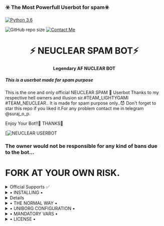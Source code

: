 <h3>☣️ The Most Powerfull Userbot for spam☣️</h3>

[![Python 3.6](https://img.shields.io/badge/Python-3.6%20or%20newer-blue.svg)](https://www.python.org/downloads/release/python-360/)

![GitHub repo size](https://img.shields.io/github/repo-size/SurajOP7/NUCLEARSPAMBOT)
[![Contact Me](https://img.shields.io/badge/Telegram-Contact%20Me-informational)](https://t.me/suraj_o_p)

<h1 align="center">⚡ NEUCLEAR SPAM BOT⚡</h1>

<h4 align="center">Legendary AF NUCLEAR BOT</h4>

<h5>This is a userbot made for spam purpose</h5>

This is the one and only official NEUCLEAR SPAM 👾 Userbot Thanks to my respective hell owners and illusion sir.#TEAM_LIGHTYGAMI #TEAM_NEUCLEAR..
It is made for spam purpose only..😈
Don't forget to star this repo if you liked it.For any problem contact me in telegram @suraj_o_p.

Enjoy Your Bot!!💝
THANKS💝

[![NEUCLEAR USERBOT ](https://telegra.ph/file/b66efad7061ce26b1216f.jpg)

### The owner would not be responsible for any kind of bans due to the bot...

# FORK AT YOUR OWN RISK.
 

<details>

  <summary> Official Supports ✅ </summary>

<a href="https://t.me/suraj_o_p"><img src="https://img.shields.io/badge/Join-Support%20Channel-red.svg?style=for-the-badge&logo=Telegram">https://t.me/NUCLEAR_USERBOT_OFFICIAL</a>

<a href="https://t.me/suraj_o_p"><img src="https://img.shields.io/badge/Join-Support%20Group-blue.svg?style=for-the-badge&logo=Telegram">https://t.me/NUCLEAR_USERBOT_SUPPORT</a>

</details>

<details>

  <summary> • INSTALLING • </summary>

### The Easy Way

## Session String
* [![Run on Repl.it](https://replit.com/badge/github/illusionX07/INFINITYBOT)](https://replit.com/@illusionX07/StringSessionGenerator)

<h4>⚜️ DEPLOY TO HEROKU ⚜️</h4>
<p align="center"><a href="https://heroku.com/deploy?template=https://github.com/SURAJOP7/NUCLEARSPAMBOT"> <img src="https://img.shields.io/badge/Deploy%20To%20Heroku-red?style=for-the-badge&logo=heroku" width="220" height="38.45"/></a></p>
<h2 align="center"> <a href="https://github.com/SURAJOP7/NUCLEARBOT">⚡ NUCLEAR SPAM BOT ⚡</a></h2>

</details>

<details>
</details>

<details>

  <summary> • THE NORMAL WAY • </summary>

Simply clone the repository and run the main file:
sh
git clone https://github.com/SURAJOP7/NUCLEARSPAMBPOT
cd NUCLEARSPAMBOT
virtualenv -p /usr/bin/python3 venv
. ./venv/bin/activate
pip install -r requirements.txt
# <Create local_config.py with variables as given below>
python3 -m userbot


An example local_config.py file could be:

Not All of the variables are mandatory

The Userbot should work by setting only the first two variables

python3
from heroku_config import Var

class Development(Var):
  APP_ID = 6
  API_HASH = "eb06d4abfb49dc3eeb1aeb98ae0f581e"


</details>

<details>

  <summary> • UNIBORG CONFIGURATION • </summary>

The UniBorg Config is situated in userbot/uniborgConfig.py.

Heroku Configuration
Simply just leave the Config as it is.

Local Configuration
Fortunately there are no Mandatory vars for the UniBorg Support Config.

</details>

<details>

  <summary> • MANDATORY VARS • </summary>

- Only two of the environment variables are mandatory.
- This is because of telethon.errors.rpc_error_list.ApiIdPublishedFloodError
    - APP_ID:   You can get this value from https://my.telegram.org
    - API_HASH:   You can get this value from https://my.telegram.org
- The userbot will not work without setting the mandatory vars.
</details>

<details>

  <summary> • LICENSE • </summary>

![](https://www.gnu.org/graphics/gplv3-or-later.png)

Copyright (C) 2021 NUCLEAR-OP

Project [NUCLEARSPAMBOT](https://github.com/SURAJOP7/NUCLEARSPAMBOT) is free software: you can redistribute it and/or modify

it under the terms of the GNU General Public License as published by

the Free Software Foundation, either version 3 of the License, or

(at your option) any later version.

This program is distributed in the hope that it will be useful,

but WITHOUT ANY WARRANTY; without even the implied warranty of

MERCHANTABILITY or FITNESS FOR A PARTICULAR PURPOSE.  See the

GNU General Public License for more details. DON'T KANG THE BOT WITHOUT OWNER PERMISSION.

You should have received a copy of the GNU General Public License

along with this program. If not, see <https://www.gnu.org/licenses/>.

</details>

